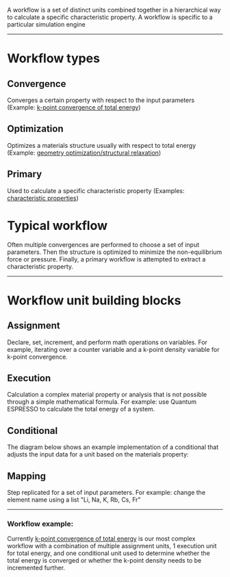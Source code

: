 <!-- by MH -->

A workflow is a set of distinct units combined together in a hierarchical way to calculate a specific characteristic property. A workflow is specific to a particular simulation engine

<hr>

# Workflow types

## Convergence

Converges a certain property with respect to the input parameters (Example: [k-point convergence of total energy](convergence-algorithms.md))

## Optimization

Optimizes a materials structure usually with respect to total energy (Example: [geometry optimization/structural relaxation](strucural-relaxation.md))

## Primary

Used to calculate a specific characteristic property (Examples: [characteristic properties](../materials/characteristic-properties.md))

# Typical workflow

Often multiple convergences are performed to choose a set of input parameters. Then the structure is optimized to minimize the non-equilibrium force or pressure. Finally, a primary workflow is attempted to extract a characteristic property.

<hr>

# Workflow unit building blocks

## Assignment

Declare, set, increment, and perform math operations on variables.  For example, iterating over a counter variable and a k-point density variable for k-point convergence.

## Execution

Calculation a complex material property or analysis that is not possible through a simple mathematical formula.  For example: use Quantum ESPRESSO to calculate the total energy of a system.

## Conditional

The diagram below shows an example implementation of a conditional that adjusts the input data for a unit based on the materials property:

## Mapping

Step replicated for a set of input parameters.  For example: change the element name using a list "Li, Na, K, Rb, Cs, Fr"

<hr>

### Workflow example:

Currently [k-point convergence of total energy](convergence-algorithms.md) is our most complex workflow with a combination of multiple assignment units, 1 execution unit for total energy, and one conditional unit used to determine whether the total energy is converged or whether the k-point density needs to be incremented further.